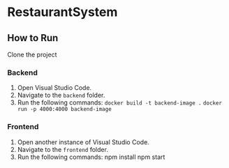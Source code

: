 # RestaurantSystem

## How to Run

Clone the project

### Backend

1. Open Visual Studio Code.
2. Navigate to the `backend` folder.
3. Run the following commands:
   `docker build -t backend-image .`
   `docker run -p 4000:4000 backend-image`

### Frontend

1. Open another instance of Visual Studio Code.
2. Navigate to the `frontend` folder.
3. Run the following commands:
   npm install
   npm start
